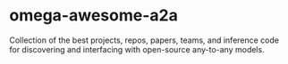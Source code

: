 # omega-awesome-a2a
Collection of the best projects, repos, papers, teams, and inference code for discovering and interfacing with open-source any-to-any models.
